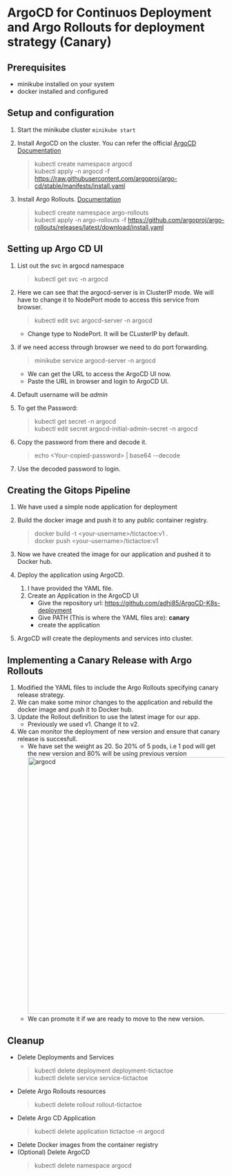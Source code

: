 # ArgoCD for Continuos Deployment and Argo Rollouts for deployment strategy (Canary)

## Prerequisites
- minikube installed on your system
- docker installed and configured

## Setup and configuration
1. Start the minikube cluster  `minikube start`
2. Install ArgoCD on the cluster. You can refer the official [ArgoCD Documentation](https://argo-cd.readthedocs.io/en/stable/)
   
      > kubectl create namespace argocd  
      > kubectl apply -n argocd -f https://raw.githubusercontent.com/argoproj/argo-cd/stable/manifests/install.yaml

3. Install Argo Rollouts. [Documentation](https://argo-rollouts.readthedocs.io/en/stable/)
      > kubectl create namespace argo-rollouts  
      > kubectl apply -n argo-rollouts -f https://github.com/argoproj/argo-rollouts/releases/latest/download/install.yaml

## Setting up Argo CD UI
1. List out the svc in argocd namespace
     > kubectl get svc -n argocd
2. Here we can see that the argocd-server is in ClusterIP mode. We will have to change it to NodePort mode to access this service from browser.
    > kubectl edit svc argocd-server -n argocd    
    - Change type to NodePort. It will be CLusterIP by default.
3. if we need access through browser we need to do port forwarding.
   
     > minikube service argocd-server -n argocd
      - We can get the URL to access the ArgoCD UI now.
      - Paste the URL in browser and login to ArgoCD UI.
4. Default username will be *admin*
5. To get the Password:
    >  kubectl get secret -n argocd  
    > kubectl edit secret argocd-initial-admin-secret -n argocd
6. Copy the password from there and decode it.
    > echo \<Your-copied-password\> | base64 --decode
7. Use the decoded password to login.

## Creating the Gitops Pipeline
1. We have used a simple node application for deployment
2. Build the docker image and push it to any public container registry.

     > docker build -t \<your-username\>/tictactoe:v1 .  
     > docker push \<your-username\>/tictactoe:v1
3. Now we have created the image for our application and pushed it to Docker hub.
4. Deploy the application using ArgoCD.  
    1. I have provided the YAML file.
    2. Create an Application in the ArgoCD UI
        *  Give the repository url: https://github.com/adhi85/ArgoCD-K8s-deployment
        *  Give PATH (This is where the YAML files are):   **canary**
        *  create the application
5. ArgoCD will create the deployments and services into cluster.

## Implementing a Canary Release with Argo Rollouts
1. Modified the YAML files to include the Argo Rollouts specifying canary release strategy.
2. We can make some minor changes to the application and rebuild the docker image and push it to Docker hub.
3. Update the Rollout definition to use the latest image for our app.
    - Previously we used v1. Change it to v2.
4. We can monitor the deployment of new version and ensure that canary release is succesfull.
   * We have set the weight as 20. So 20% of 5 pods, i.e 1 pod will get the new version and 80% will be using previous version    
              <img width="595" alt="argocd" src="https://github.com/adhi85/ArgoCD-K8s-deployment/assets/72289081/f85e0fde-d193-48d9-b7a2-c3284089bccb">
   * We can promote it if we are ready to move to the new version.


## Cleanup
* Delete Deployments and Services
  > kubectl delete deployment deployment-tictactoe   
  > kubectl delete service service-tictactoe
* Delete Argo Rollouts resources
  > kubectl delete rollout rollout-tictactoe
* Delete Argo CD Application
  > kubectl delete application tictactoe -n argocd
* Delete Docker images from the container registry
* (Optional) Delete ArgoCD
     > kubectl delete namespace argocd
   
